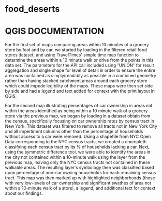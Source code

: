 # food_deserts

# QGIS DOCUMENTATION

For the first set of maps comparing areas within 10 minutes of a grocery store by foot and by car, we started by loading in the filtered retail food stores dataset, and using TravelTimes' simple time map function to determine the areas within a 10 minute walk or drive from the points in this data set. The parameters for the API call included using "UNION" for result aggregation and single shape for level of detail in order to ensure the entire area was contained as simply/readably as possible in a combined geometry rather than having stacked catchment areas around each grocery store which could impede legibility of the maps. These maps were then set side by side and had a legend and text added for context with the print layout in QGIS.

For the second map illustrating percentages of car ownership in areas not within the areas identified as being within a 10 minute walk of a grocery store via the previous map, we began by loading in a dataset obtain from the census, specifically focusing on car ownership rates by census tract in New York. This dataset was filtered to remove all tracts not in New York City and all impertinent columns other than the percentage of households without access to a car were removed. Using a shapefile from NYC Open Data corresponding to the NYC census tracts, we created a choropleth classifying each census tract by its % of households lacking a car. Next, using the symmetric difference tool, we were able to identify the areas in the city not contained within a 10-minute walk using the layer from the previous map, leaving only the NYC census tracts not contained in these walkable areas. The resulting layer's symbology then was classified based upon percentage of non-car owning households for each remaining census tract. This map was then marked up with highlighted neighborhoods (those with very low-levels of car ownership and significant swathes of area not within a 10-minute walk of a store), a legend, and additional text for context about our findings.
